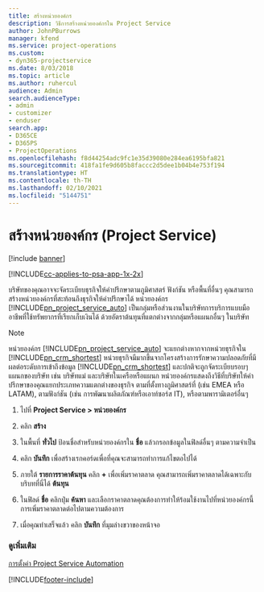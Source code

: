 ```yaml
---
title: สร้างหน่วยองค์กร
description: วิธีการสร้างหน่วยองค์กรใน Project Service
author: JohnPBurrows
manager: kfend
ms.service: project-operations
ms.custom:
- dyn365-projectservice
ms.date: 8/03/2018
ms.topic: article
ms.author: ruhercul
audience: Admin
search.audienceType:
- admin
- customizer
- enduser
search.app:
- D365CE
- D365PS
- ProjectOperations
ms.openlocfilehash: f8d44254adc9fc1e35d39080e284ea6195bfa821
ms.sourcegitcommit: 418fa1fe9d605b8faccc2d5dee1b04b4e753f194
ms.translationtype: HT
ms.contentlocale: th-TH
ms.lasthandoff: 02/10/2021
ms.locfileid: "5144751"
---
```

# <a name="create-organizational-units-project-service"></a>สร้างหน่วยองค์กร (Project Service)

[!include [banner](../includes/psa-now-project-operations.md)]

[!INCLUDE[cc-applies-to-psa-app-1x-2x](../includes/cc-applies-to-psa-app-1x-2x.md)]

บริษัทของคุณอาจจะจัดระเบียบธุรกิจให้คำปรึกษาตามภูมิศาสตร์ ฟังก์ชัน หรือพื้นที่อื่นๆ คุณสามารถสร้างหน่วยองค์กรที่สะท้อนถึงธุรกิจให้คำปรึกษาได้ หน่วยองค์กร [!INCLUDE[pn_project_service_auto](../includes/pn-project-service-auto.md)] เป็นกลุ่มหรือส่วนงานในบริษัทการบริการแบบมืออาชีพที่ใช้ทรัพยากรที่เรียกเก็บเงินได้ ด้วยอัตราต้นทุนที่แตกต่างจากกลุ่มหรือแผนกอื่นๆ ในบริษัท  
  
> [!NOTE]
>  หน่วยองค์กร [!INCLUDE[pn_project_service_auto](../includes/pn-project-service-auto.md)] จะแยกต่างหากจากหน่วยธุรกิจใน [!INCLUDE[pn_crm_shortest](../includes/pn-crm-shortest.md)] หน่วยธุรกิจมีมากขึ้นจากโครงสร้างการรักษาความปลอดภัยที่มีผลต่อระดับการเข้าถึงข้อมูล [!INCLUDE[pn_crm_shortest](../includes/pn-crm-shortest.md)] และปกติจะถูกจัดระเบียบรอบๆ แผนกของบริษัท เช่น บริษัทแม่ และบริษัทในเครือหรือแผนก หน่วยองค์กรแสดงถึงวิธีที่บริษัทให้คำปรึกษาของคุณแยกประเภทความแตกต่างของธุรกิจ ตามที่ตั้งทางภูมิศาสตร์ที่ (เช่น EMEA หรือ LATAM), ตามฟังก์ชัน (เช่น การพัฒนาผลิตภัณฑ์หรือเอาท์ซอร์ส IT), หรือตามพารามิเตอร์อื่นๆ  
  
1.  ไปที่ **Project Service > หน่วยองค์กร**  
  
2.  คลิก **สร้าง**  
  
3.  ในพื้นที่ **ทั่วไป** ป้อนชื่อสำหรับหน่วยองค์กรใน **ชื่อ** แล้วกรอกข้อมูลในฟิลด์อื่นๆ ตามความจำเป็น  
  
4.  คลิก **บันทึก** เพื่อสร้างเรกคอร์ดเพื่อที่คุณจะสามารถทำการแก้ไขตอไปได้  
  
5.  ภายใต้ **รายการราคาต้นทุน** คลิก **+** เพื่อเพิ่มราคาตลาด คุณสามารถเพิ่มราคาตลาดได้เฉพาะกับบริบทที่นี่ได้ **ต้นทุน**  
  
6.  ในฟิลด์ **ชื่อ** คลิกปุ่ม **ค้นหา** และเลือกราคาตลาดคุณต้องการทำให้ร้อมใช้งานไปที่หน่วยองค์กรนี้ การเพิ่มราคาตลาดต่อไปตามความต้องการ  
  
7.  เมื่อคุณทำเสร็จแล้ว คลิก **บันทึก** ที่มุมล่างขวาของหน้าจอ  
  
### <a name="see-also"></a>ดูเพิ่มเติม  
 [การตั้งค่า Project Service Automation](../psa/configure.md)


[!INCLUDE[footer-include](../includes/footer-banner.md)]